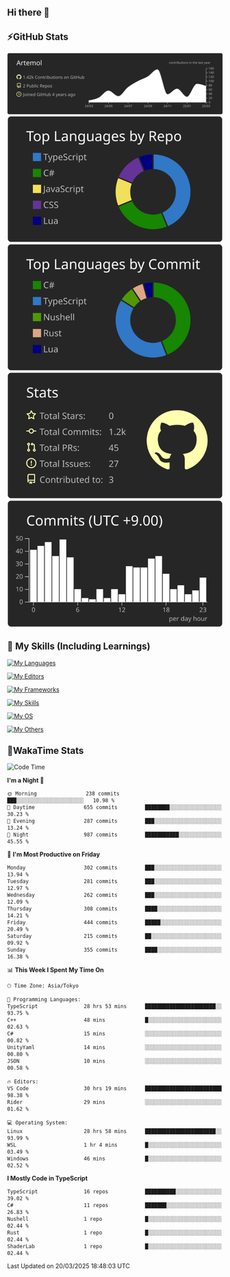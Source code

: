 ## Hi there 👋
<!--
**Artemol/Artemol** is a ✨ _special_ ✨ repository because its `README.md` (this file) appears on your GitHub profile.

Here are some ideas to get you started:

- 🔭 I’m currently working on ...
- 🌱 I’m currently learning ...
- 👯 I’m looking to collaborate on ...
- 🤔 I’m looking for help with ...
- 💬 Ask me about ...
- 📫 How to reach me: ...
- 😄 Pronouns: ...
- ⚡ Fun fact: ...
-->

## ⚡GitHub Stats
[![](https://raw.githubusercontent.com/Artemol/Artemol/main/profile-summary-card-output/apprentice/0-profile-details.svg)](https://github.com/vn7n24fzkq/github-profile-summary-cards)
[![](https://raw.githubusercontent.com/Artemol/Artemol/main/profile-summary-card-output/apprentice/1-repos-per-language.svg)](https://github.com/vn7n24fzkq/github-profile-summary-cards) [![](https://raw.githubusercontent.com/Artemol/Artemol/main/profile-summary-card-output/apprentice/2-most-commit-language.svg)](https://github.com/vn7n24fzkq/github-profile-summary-cards)
[![](https://raw.githubusercontent.com/Artemol/Artemol/main/profile-summary-card-output/apprentice/3-stats.svg)](https://github.com/vn7n24fzkq/github-profile-summary-cards) [![](https://raw.githubusercontent.com/Artemol/Artemol/main/profile-summary-card-output/apprentice/4-productive-time.svg)](https://github.com/vn7n24fzkq/github-profile-summary-cards)

## 🌱 My Skills (Including Learnings)

<!--
### Languages
-->
[![My Languages](https://skillicons.dev/icons?i=ts,py,cs,dotnet,rust,go,c,matlab,css)](https://skillicons.dev)

<!--
### Editors
-->
[![My Editors](https://skillicons.dev/icons?i=vscode,neovim,vim,visualstudio,idea)](https://skillicons.dev)

<!--
### Frameworks
-->
[![My Frameworks](https://skillicons.dev/icons?i=react,nestjs,vite,tailwind,tauri,electron,remix,nextjs,fastapi)](https://skillicons.dev)

<!--
### Tools
-->
[![My Skills](https://skillicons.dev/icons?i=git,nodejs,docker,unity,postman,bun,discord,cloudflare,bash,prometheus,grafana,obsidian)](https://skillicons.dev)

<!--
### OS
-->
[![My OS](https://skillicons.dev/icons?i=windows,ubuntu)](https://skillicons.dev)

<!--
### Others
-->
[![My Others](https://skillicons.dev/icons?i=github,raspberrypi,gcp)](https://skillicons.dev)

## 💬WakaTime Stats
<!--START_SECTION:waka-->
![Code Time](http://img.shields.io/badge/Code%20Time-488%20hrs%2055%20mins-blue)

**I'm a Night 🦉** 

```text
🌞 Morning                238 commits         ███░░░░░░░░░░░░░░░░░░░░░░   10.98 % 
🌆 Daytime                655 commits         ████████░░░░░░░░░░░░░░░░░   30.23 % 
🌃 Evening                287 commits         ███░░░░░░░░░░░░░░░░░░░░░░   13.24 % 
🌙 Night                  987 commits         ███████████░░░░░░░░░░░░░░   45.55 % 
```
📅 **I'm Most Productive on Friday** 

```text
Monday                   302 commits         ███░░░░░░░░░░░░░░░░░░░░░░   13.94 % 
Tuesday                  281 commits         ███░░░░░░░░░░░░░░░░░░░░░░   12.97 % 
Wednesday                262 commits         ███░░░░░░░░░░░░░░░░░░░░░░   12.09 % 
Thursday                 308 commits         ████░░░░░░░░░░░░░░░░░░░░░   14.21 % 
Friday                   444 commits         █████░░░░░░░░░░░░░░░░░░░░   20.49 % 
Saturday                 215 commits         ██░░░░░░░░░░░░░░░░░░░░░░░   09.92 % 
Sunday                   355 commits         ████░░░░░░░░░░░░░░░░░░░░░   16.38 % 
```


📊 **This Week I Spent My Time On** 

```text
🕑︎ Time Zone: Asia/Tokyo

💬 Programming Languages: 
TypeScript               28 hrs 53 mins      ███████████████████████░░   93.75 % 
C++                      48 mins             █░░░░░░░░░░░░░░░░░░░░░░░░   02.63 % 
C#                       15 mins             ░░░░░░░░░░░░░░░░░░░░░░░░░   00.82 % 
UnityYaml                14 mins             ░░░░░░░░░░░░░░░░░░░░░░░░░   00.80 % 
JSON                     10 mins             ░░░░░░░░░░░░░░░░░░░░░░░░░   00.58 % 

🔥 Editors: 
VS Code                  30 hrs 19 mins      █████████████████████████   98.38 % 
Rider                    29 mins             ░░░░░░░░░░░░░░░░░░░░░░░░░   01.62 % 

💻 Operating System: 
Linux                    28 hrs 58 mins      ███████████████████████░░   93.99 % 
WSL                      1 hr 4 mins         █░░░░░░░░░░░░░░░░░░░░░░░░   03.49 % 
Windows                  46 mins             █░░░░░░░░░░░░░░░░░░░░░░░░   02.52 % 
```

**I Mostly Code in TypeScript** 

```text
TypeScript               16 repos            ██████████░░░░░░░░░░░░░░░   39.02 % 
C#                       11 repos            ███████░░░░░░░░░░░░░░░░░░   26.83 % 
Nushell                  1 repo              █░░░░░░░░░░░░░░░░░░░░░░░░   02.44 % 
Rust                     1 repo              █░░░░░░░░░░░░░░░░░░░░░░░░   02.44 % 
ShaderLab                1 repo              █░░░░░░░░░░░░░░░░░░░░░░░░   02.44 % 
```




 Last Updated on 20/03/2025 18:48:03 UTC
<!--END_SECTION:waka-->
